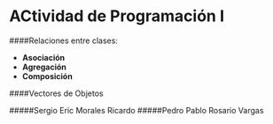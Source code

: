 # ACtividad de Programación I 

####Relaciones entre clases:
- **Asociación**
- **Agregación**
- **Composición**

####Vectores de Objetos

#####Sergio Eric Morales Ricardo
#####Pedro Pablo Rosario Vargas

